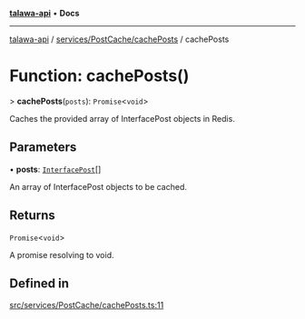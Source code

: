 [**talawa-api**](../../../../README.md) • **Docs**

***

[talawa-api](../../../../modules.md) / [services/PostCache/cachePosts](../README.md) / cachePosts

# Function: cachePosts()

\> **cachePosts**(`posts`): `Promise`\<`void`\>

Caches the provided array of InterfacePost objects in Redis.

## Parameters

• **posts**: [`InterfacePost`](../../../../models/Post/interfaces/InterfacePost.md)[]

An array of InterfacePost objects to be cached.

## Returns

`Promise`\<`void`\>

A promise resolving to void.

## Defined in

[src/services/PostCache/cachePosts.ts:11](https://github.com/PalisadoesFoundation/talawa-api/blob/4a88fe62b20ebda9653c55ae8d39d6c6fac8831f/src/services/PostCache/cachePosts.ts#L11)
